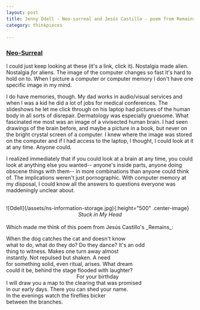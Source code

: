 ```yaml
---
layout: post
title: Jenny Odell - Neo-surreal and Jesús Castillo - poem from Remains
category: thinkpieces

---
```


### [Neo-Surreal](http://www.jennyodell.com/neosurreal.html)

I could just keep looking at these (it's a link, click it). Nostalgia made alien. Nostalgia _for_ aliens. The image of the computer changes so fast it's hard to hold on to. When I picture a computer or computer memory I don't have one specific image in my mind. 

I do have memories, though. My dad works in audio/visual services and when I was a kid he did a lot of jobs for medical conferences. The slideshows he let me click through on his laptop had pictures of the human body in all sorts of disrepair. Dermatology was especially gruesome. What fascinated me most was an image of a vivisected human brain. I had seen drawings of the brain before, and maybe a picture in a book, but never on the bright crystal screen of a computer. I knew where the image was stored on the computer and if I had access to the laptop, I thought, I could look at it at any time. Anyone could.

I realized immediately that if you could look at a brain at any time, you could look at anything else you wanted-- anyone's inside parts, anyone doing obscene things with them-- in more combinations than anyone could think of. The implications weren't just pornographic. With computer memory at my disposal, I could know all the answers to questions everyone was maddeningly unclear about. 

<br>
![Odell](/assets/ns-information-storage.jpg){:height="500" .center-image}
<center> <em> Stuck in My Head </em> </center>
<br>
Which made me think of this poem from Jesús Castillo's _Remains_:

When the dog catches the cat and doesn't know<br>
what to do, what do they do? Do they dance? It's an odd<br>
thing to witness. Makes one turn away almost <br>
instantly. Not repulsed but shaken. A need<br>
for something solid, even ritual, arises. What dream<br>
could it be, behind the stage flooded with laughter?<br>
&nbsp; &nbsp; &nbsp; &nbsp; &nbsp; &nbsp; &nbsp; &nbsp; &nbsp; &nbsp; &nbsp; &nbsp; &nbsp; &nbsp; &nbsp; &nbsp; &nbsp; &nbsp; &nbsp; &nbsp; &nbsp; &nbsp; &nbsp; &nbsp; For your birthday<br>
I will draw you a map to the clearing that was promised<br>
in our early days. There you can shed your name.<br>
In the evenings watch the fireflies bicker<br>
between the branches.